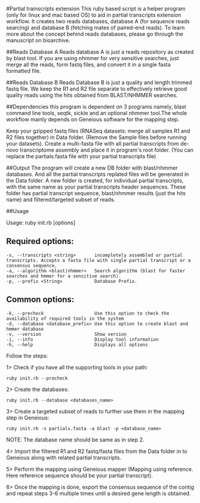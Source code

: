 #Partial trainscripts extension
This ruby based script is a  helper program (only for linux and mac based OS) to aid in partial transcripts extension workflow. It creates two reads databases, database A (for sequence reads searcing) and database B (fetching mates of paired-end reads). To learn more about the concept behind reads databases, please go through the manuscript on bioarchive.

##Reads Database A
Reads database A is just a reads repository as created by blast tool. If you are using nhmmer for very sensitive searches, just merge all the reads, form fastq files, and convert it in a single fasta formatted file.

##Reads Database B
Reads Database B is just a quality and length trimmed fastq file. We keep the R1 and R2 file separate to effectively retrieve good quality reads using the hits obtained from BLAST/NHMMER searches. 

##Dependencies
this program is dependent on 3 programs namely, blast command line tools, seqtk, sickle and an optional nhmmer tool.The whole workflow mainly depends on Geneious software for the mapping step.

Keep your gzipped fastq files (RNASeq datasets: merge all samples R1 and R2 files together) in Data folder. (Remove the Sample files before running your datasets). Create a multi-fasta file with all partial transcripts from de-novo transcriptome assembly and place it in program's root folder. (You can replace the partials.fasta file with your partial transcripts file)

##Output
The program will create a new DB folder with blast/nhmmer databases. And all the partial transcripts replated files will be generated in the Data folder. A new folder is created, for individual partial transcripts, with the same name as your partial transcripts header sequences. These folder has partial transcript sequence, blast/nhmmer results (just the hits name) and filtered/targeted subset of reads.

##Usage

Usage: ruby init.rb [options]

Required options:
-----------------
    -s, --transcripts <string>       incompletely assembled or partial transcripts. Accepts a fasta file with single partial transcript or a consensus sequence.
    -a, --algorithm <blast|nhmmer>   Search algorithm (blast for faster searches and hmmer for a sensitive search).
    -p, --prefix <String>            Database Prefix.

Common options:
---------------
    -k, --precheck                   Use this option to check the availability of required tools in the system
    -d, --database <database_prefix> Use this option to create blast and hmmer database
    -v, --version                    Show version
    -i, --info                       Display tool information
    -h, --help                       Displays all options


Follow the steps:

1> Check if you have all the supporting tools in your path:

`ruby init.rb --precheck`

2> Create the databases:

`ruby init.rb --database <databases_name>`

3> Create a targeted subset of reads to further use them in the mapping step in Geneious:

`ruby init.rb -s partials.fasta -a blast -p <database_name>`

NOTE: The database name should be same as in step 2.

4> Import the filtered R1 and R2 fastq/fasta files from the Data folder in to Geneious along with related partial transcripts.

5> Perform the mapping using Geneious mapper (Mapping using reference. Here reference sequence should be your partial transcript).

6> Once the mapping is done, export the consensus sequence of the contig and repeat steps 3-6 multiple times until a desired gene length is obtained.  
